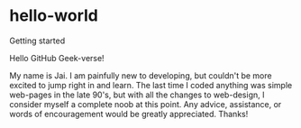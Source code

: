 # hello-world
Getting started

Hello GitHub Geek-verse!

My name is Jai. I am painfully new to developing, but couldn't be more excited to jump right in and learn. The last time I coded anything was simple web-pages in the late 90's, but with all the changes to web-design, I consider myself a complete noob at this point. Any advice, assistance, or words of encouragement would be greatly appreciated. Thanks!
